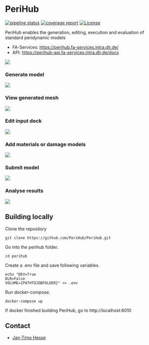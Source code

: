 <!--
SPDX-FileCopyrightText: 2023 PeriHub <https://github.com/PeriHub>

SPDX-License-Identifier: Apache-2.0
-->

# PeriHub

[![pipeline status](https://gitlab.dlr.de/fa_sw/peridynamik/PeriHub/badges/main/pipeline.svg)](https://gitlab.dlr.de/fa_sw/peridynamik/PeriHub/-/commits/main)
[![coverage report](https://gitlab.dlr.de/fa_sw/peridynamik/PeriHub/badges/main/coverage.svg)](https://gitlab.dlr.de/fa_sw/peridynamik/PeriHub/-/commits/main)
[![License](https://img.shields.io/badge/License-BSD-blue.svg)](https://gitlab.dlr.de/fa_sw/peridynamik/PeriHub/-/blob/main/LICENSE)


PeriHub enables the generation, editing, execution and evaluation of standard peridynamic models

- FA-Services: https://perihub.fa-services.intra.dlr.de/
- API: https://perihub-api.fa-services.intra.dlr.de/docs

![](backend/app/public/images/PeriHub.drawio.png)

### Generate model
![](backend/app/public/gif/generateModel.gif)
### View generated mesh
![](backend/app/public/gif/viewMesh.gif)
### Edit input deck
![](backend/app/public/gif/editInputDeck.gif)
### Add materials or damage models
![](backend/app/public/gif/addMaterialDamage.gif)
### Submit model
![](backend/app/public/gif/runModel.gif)
### Analyse results
![](backend/app/public/gif/analyseResults.gif)


## Building locally
Clone the repository
```
git clone https://github.com/PeriHub/PeriHub.git
```
Go into the perihub folder.
```
cd perihub
```
Create a .env file and save following variables.
```
echo "DEV=True
DLR=False
VOLUME={PATHTOJOBFOLDER}" >> .env
```
Run docker-compose.
```
docker-compose up
```
If docker finished building PeriHub, go to http://localhost:6010
## Contact
* [Jan-Timo Hesse](mailto:Jan-Timo.Hesse@dlr.de)
